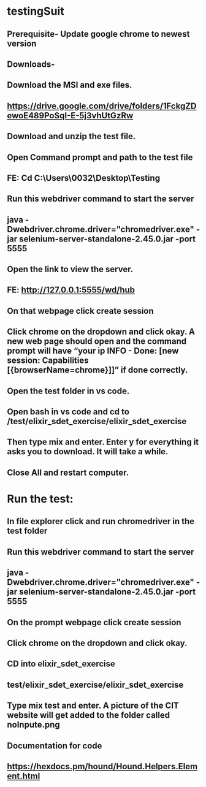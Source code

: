 # testingSuit
## Prerequisite- Update google chrome to newest version

 
## Downloads-
## Download the MSI and exe files. 
## https://drive.google.com/drive/folders/1FckgZDewoE489PoSqI-E-5j3vhUtGzRw

## Download and unzip the test file.

## Open Command prompt and path to the test file
## FE: Cd C:\Users\0032\Desktop\Testing

## Run this webdriver command to start the server
## java -Dwebdriver.chrome.driver="chromedriver.exe" -jar selenium-server-standalone-2.45.0.jar -port 5555



## Open the link to view the server.
## FE: http://127.0.0.1:5555/wd/hub

## On that webpage click create session
## Click chrome on the dropdown and click okay. A new web page should open and the command prompt will have “your ip  INFO - Done: [new session: Capabilities [{browserName=chrome}]]” if done correctly.

## Open the test folder in vs code.


## Open bash in vs code and cd to /test/elixir_sdet_exercise/elixir_sdet_exercise
## Then type mix and enter. Enter y for everything it asks you to download. It will take a while.
## Close All and restart computer.





# Run the test:

## In file explorer click and run chromedriver in the test folder
## Run this webdriver command to start the server
## java -Dwebdriver.chrome.driver="chromedriver.exe" -jar selenium-server-standalone-2.45.0.jar -port 5555

## On the prompt webpage click create session
## Click chrome on the dropdown and click okay.

## CD into elixir_sdet_exercise
## test/elixir_sdet_exercise/elixir_sdet_exercise

## Type mix test and enter. A picture of the CIT website will get added to the folder called noInpute.png

## Documentation for code
## https://hexdocs.pm/hound/Hound.Helpers.Element.html
